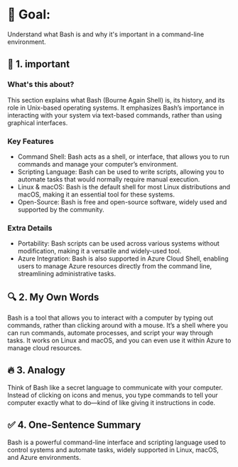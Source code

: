 # 🎯 Goal:
Understand what Bash is and why it's important in a command-line environment.

## 🧠 1. important

### What's this about?
This section explains what Bash (Bourne Again Shell) is, its history, and its role in Unix-based operating systems. It emphasizes Bash’s importance in interacting with your system via text-based commands, rather than using graphical interfaces.

### Key Features
 - Command Shell: Bash acts as a shell, or interface, that allows you to run commands and manage your computer’s environment.
 - Scripting Language: Bash can be used to write scripts, allowing you to automate tasks that would normally require manual execution.
 - Linux & macOS: Bash is the default shell for most Linux distributions and macOS, making it an essential tool for these systems.
 - Open-Source: Bash is free and open-source software, widely used and supported by the community.

### Extra Details
 - Portability: Bash scripts can be used across various systems without modification, making it a versatile and widely-used tool.
 - Azure Integration: Bash is also supported in Azure Cloud Shell, enabling users to manage Azure resources directly from the command line, streamlining administrative tasks.

## 🔍 2. My Own Words
Bash is a tool that allows you to interact with a computer by typing out commands, rather than clicking around with a mouse. It’s a shell where you can run commands, automate processes, and script your way through tasks. It works on Linux and macOS, and you can even use it within Azure to manage cloud resources.

## 🔥 3. Analogy
Think of Bash like a secret language to communicate with your computer. Instead of clicking on icons and menus, you type commands to tell your computer exactly what to do—kind of like giving it instructions in code.

## ✅ 4. One-Sentence Summary
Bash is a powerful command-line interface and scripting language used to control systems and automate tasks, widely supported in Linux, macOS, and Azure environments.


